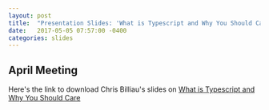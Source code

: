 ```yaml
---
layout: post
title:  "Presentation Slides: 'What is Typescript and Why You Should Care'"
date:   2017-05-05 07:57:00 -0400
categories: slides
---
```


April Meeting
-------------

Here's the link to download Chris Billiau's slides on [What is Typescript and Why You Should Care][typescript-slides]

[typescript-slides]: https://uppervalley-js.github.io/Typescript_UVJS.pptx

